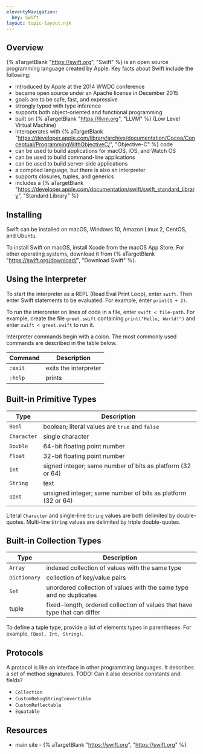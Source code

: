```yaml
---
eleventyNavigation:
  key: Swift
layout: topic-layout.njk
---
```


## Overview

{% aTargetBlank "https://swift.org", "Swift" %}
is an open source programming language created by Apple.
Key facts about Swift include the following:

- introduced by Apple at the 2014 WWDC conference
- became open source under an Apache license in December 2015
- goals are to be safe, fast, and expressive
- strongly typed with type inference
- supports both object-oriented and functional programming
- built on {% aTargetBlank "https://llvm.org", "LLVM" %}
  (Low Level Virtual Machine)
- interoperates with {% aTargetBlank
  "https://developer.apple.com/library/archive/documentation/Cocoa/Conceptual/ProgrammingWithObjectiveC/",
  "Objective-C" %} code
- can be used to build applications for macOS, iOS, and Watch OS
- can be used to build command-line applications
- can be used to build server-side applications
- a compiled language, but there is also an interpreter
- supports closures, tuples, and generics
- includes a {% aTargetBlank
  "https://developer.apple.com/documentation/swift/swift_standard_library",
  "Standard Library" %}

## Installing

Swift can be installed on macOS, Windows 10, Amazon Linux 2, CentOS, and Ubuntu.

To install Swift on macOS, install Xcode from the macOS App Store.
For other operating systems, download it from
{% aTargetBlank "https://swift.org/download/", "Download Swift" %}.

## Using the Interpreter

To start the interpreter as a REPL (Read Eval Print Loop), enter `swift`.
Then enter Swift statements to be evaluated.
For example, enter `print(1 + 2)`.

To run the interpreter on lines of code in a file,
enter `swift < file-path`.
For example, create the file `greet.swift` containing `print("Hello, World!")`
and enter `swift < greet.swift` to run it.

Interpreter commands begin with a colon.
The most commonly used commands are described in the table below.

| Command | Description           |
| ------- | --------------------- |
| `:exit` | exits the interpreter |
| `:help` | prints                |

## Built-in Primitive Types

| Type        | Description                                                  |
| ----------- | ------------------------------------------------------------ |
| `Bool`      | boolean; literal values are `true` and `false`               |
| `Character` | single character                                             |
| `Double`    | 64-bit floating point number                                 |
| `Float`     | 32-bit floating point number                                 |
| `Int`       | signed integer; same number of bits as platform (32 or 64)   |
| `String`    | text                                                         |
| `UInt`      | unsigned integer; same number of bits as platform (32 or 64) |

Literal `Character` and single-line `String` values
are both delimited by double-quotes.
Multi-line `String` values are delimited by triple double-quotes.

## Built-in Collection Types

| Type         | Description                                                               |
| ------------ | ------------------------------------------------------------------------- |
| `Array`      | indexed collection of values with the same type                           |
| `Dictionary` | collection of key/value pairs                                             |
| `Set`        | unordered collection of values with the same type and no duplicates       |
| tuple        | fixed-length, ordered collection of values that have type that can differ |

To define a tuple type, provide a list of elements types in parentheses.
For example, `(Bool, Int, String)`.

## Protocols

A protocol is like an interface in other programming languages.
It describes a set of method signatures.
TODO: Can it also describe constants and fields?

- `Collection`
- `CustomDebugStringConvertible`
- `CustomReflectable`
- `Equatable`

## Resources

- main site - {% aTargetBlank "https://swift.org", "https://swift.org" %}
